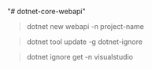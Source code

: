 "# dotnet-core-webapi" 

> dotnet new webapi -n project-name

> dotnet tool update -g dotnet-ignore

> dotnet ignore get -n visualstudio